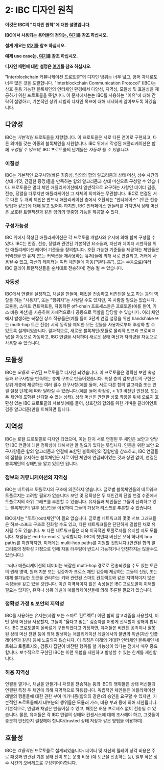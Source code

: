 # 2: IBC 디자인 원칙

**이것은 IBC의 "디자인 원칙"에 대한 설명입니다.**

**IBC에서 사용되는 용어들의 정의는, [여기](./1_IBC_TERMINOLOGY.md)를 참조 하십시오.**

**설계 개요는 [여기](./2_IBC_ARCHITECTURE.md)를 참조 하십시오.**

**예제 use case는, [여기](./4_IBC_USECASES.md)를 참조 하십시오.**

**디자인 패턴에 대한 설명은 [여기](./5_IBC_DESIGN_PATTERNS.md)를 참조 하십시오.**

"Interblockchain 커뮤니케이션 프로토콜"의 디자인 범위는 너무 넓고, 용어 자체로도 너무 많은 것을 포괄합니다. "Interblockchain Communication Protocol" (IBC)는 상호 운용 가능한 블록체인의 인터체인 환경에서 다양성, 지역성, 모듈성 및 효율성을 제공하기 위한 프로토콜을 뜻합니다. 이 문서에서는는 IBC를 사용하는 "이유"에 대해 간략히 설명하고, 기본적인 상위 레벨의 디자인 목표에 대해 세세하게 알아보도록 하겠습니다.

## 다양성

IBC는 *가변적인* 프로토콜을 지향합니다. 이 프로토콜은 서로 다른 언어로 구현되고, 다른 의미를 갖는 이종의 블록체인을 지원합니다. IBC 위에서 작성된 애플리케이션은 함께 *구성될 수 있으며*, IBC 프로토콜의 단계들은 *자동화 될 수 있습니다.*

### 이질성

IBC는 기본적인 요구사항(빠른 최종성, 임의의 합의 알고리즘과 상태 머신, 상수 시간의 상태 커밋, 간결한 증명)들을 만족하는 합의 알고리즘과 상태 머신으로 구성할 수 있습니다. 프로토콜은 멀티 체인 애플리케이션에서 일반적으로 요구하는 사항인 데이터 검증, 전송, 정렬을 다루지만 애플리케이션 그 자체의 의미와는 무관합니다. IBC로 연결된 서로 다른 두 개의 체인은 반드시 애플리케이션 층에서 호환되는 "인터페이스" (토큰 전송 방법과 같은)에 대해 알고 있어야 하지만, IBC 인터페이스 핸들러를 거치면서 상태 머신은 보호된 트랜잭션과 같은 임의의 맞춤형 기능을 제공할 수 있다.

### 구성가능성

IBC 위에서 작성된 애플리케이션은 각 프로토콜 개발자와 유저에 의해 함께 구성될 수 있다. IBC는 인증, 전송, 정렬과 관련된 기본적인 요소들과, 자산과 데이터 시멘틱을 위한 애플리케이션 레이어 기준들을 정의합니다. 호환 가능한 기준들을 제공하는 체인들은 커넥션을 연 유저 (또는 커넥션을 재사용하는 유저)들에 의해 서로 연결되고, 거래에 사용될 수 있고, 자산과 데이터는 여러 체인들에 자동("멀티-홉"), 또는 수동으로(여러 IBC 릴레이 트랜잭션들을 순서대로 전송하며) 전송 될 수 있습니다.

### 자동성

IBC에서 연결을 설정하고, 채널을 만들며, 패킷을 전송하고 비잔틴을 보고 하는 등의 역할을 하는 "사용자", 또는 "행위자"는 사람일 수도 있지만, 꼭 사람일 필요는 없습니다. 모듈들, 스마트 컨트랙트들, 자동화된 off-chain 프로세스들은 프로토콜(예를 들어, 가스 비용 계산)을 사용하여 자체적으로나 공동으로 역할을 담당할 수 있습니다. 여러 체인에서 발생하는 복잡한 상호 작용들은(예를 들어 3단계 연결 설정을 위한 handshake 또는 multi-hop 토큰 전송) 시작 동작을 제외한 모든 것들을 사용자로부터 추상화 할 수 있도록 설계되었습니다. 결과적으로, 새로운 블록체인(모듈로 물리적 인프라 프로비져닝)을 자동으로 가동하고, IBC 연결을 시작하며 새로운 상태 머신과 처리량을 자동으로 사용할 수 있습니다.

## 모듈성

IBC는 *모듈로 구성*된 프로토콜로 디자인 되었습니다. 이 프로토콜은 명확한 보안 속성들과 요구사항을 만족하는 층계 구조로 만들어졌습니다. 특정 층의 컴포넌트의 구현은 상위 계층에 제공하는 여러 필수 요구사항(예를 들어, 서로 다른 합의 알고리즘 또는 연결 설정 단계)에 따라 달라질 수 있습니다.(예를 들어 확정성, < 1/3 비잔틴 안전성, 또는 두 체인에 포함된 신뢰할 수 있는 상태). 상태 머신은 안전한 상호 작용을 위해 오로지 호환성 있는 IBC 프로토콜의 서브셋(예를 들어, 상호간의 합의를 위한 가벼운 클라이언트 검증 알고리즘)만을 이해하면 됩니다.

## 지역성

IBC는 로컬 프로토콜로 디자인 되었으며, 이는 단지 서로 연결된 두 체인은 보안과 양방향 IBC 연결에 대한 정확성에 대해서만 알 필요가 있다는 뜻입니다. 인증을 위한 보안 요구사항들은 합의 알고리즘과 연결에 포함된 블록체인의 집합만을 참조하고, IBC 연결들의 집합을 유지하는 블록체인은 서로 어떤 체인에 연결되어있는 것과 상관 없이, 연결된 블록체인의 상태만을 알고 있으면 됩니다.

### 정보와 커뮤니케이션의 지역성

IBC는 네트워크 토폴로지의 구조에 의존하지 않습니다. 글로벌 블록체인들의 네트워크 토폴로지는 고려할 필요가 없습니다: 보안 및 정확성은 두 체인간의 단일 연결 수준에서 토폴로지의 하위 그래프를 추론할 수 있습니다. 유저들과 체인들은 그들이 신뢰하고 있는 블록체인의 일부 정보만을 이용하여 그들의 가정과 리스크를 추론할 수 있습니다.

IBC에서는 "루트(root)체인"이 필요 없습니다. 글로벌 네트워크의 몇몇 서브 그래프들은 허브-스포크 구조로 진화할 수도 있고, 다른 네트워크들은 단단하게 결합된 채로 유지될 수도 있습니다. 또 다른 네트워크들은 더욱 이국적인 토폴로지를 유지할 지도 모릅니다. 채널들은 end-to-end 로 동작합니다. IBC의 첫번째 버전은 오직 하나의 hop paths를 지원하지만, 미래에는 multi-hop paths를 지원할 것입니다.(연관된 합의 알고리즘의 정확성 가정으로 인해 자동 라우팅이 반드시 가능하거나 안전하지는 않을수도 있습니다.)

그러나 애플리케이션의 데이터는 복잡한 multi-hop 경로로 전송되었을 수도 있는 토큰의 원래 영역, 원래 지분 또는 검증자가 크로스 체인 검증에 제공하는 그들의 신원, 또는 대체 불가능한 토큰을 관리하는 키와 관련된 스마트 컨트랙트와 같은 지역적이지 않은 속성들을 갖고 있을 것입니다. 이런 지역적이지 않은 속성들은 IBC 프로토콜이 이해할 필요는 없지만, 유저나 상위 레벨에 애플리케이션들에 의해 추론될 필요가 있습니다.

### 정확성 가정 & 보안의 지역성

IBC를 사용하는 유저는(사람 또는 스마트 컨트랙트) 어떤 합의 알고리즘을 사용할지, 어떤 상태 머신을 사용할지, 그들이 "옳다고 믿는" 검증자를 어떻게 선택할지 정해야 합니다. IBC 프로토콜이 올바르게 구현되었다고 가정하면, 유저들은 비잔틴 공격이나 잘못된 상태 머신 전환 등에 의해 발생하는 애플리케이션 레벨에서의 불변의 위반(자산 인플레이션과 같은) 등에 노출되지 않습니다. 이 특징은 미래의 거대한 인터체인 블록체인 네트워크 토폴로지와, 검증자 집단이 비잔틴 행위를 할 가능성이 있다는 점에서 매우 중요합니다. 보수적으로 구현된 IBC는 이런 위험을 제한하고 발생할 수 있는 한계를 제한합니다.

### 허용 지역성

연결을 열거나, 채널을 만들거나 패킷을 전송하는 등의 IBC의 행위들은 상태 머신들과 연결된 특정 두 체인에 의해 지역적으로 허용됩니다. 독립적인 체인들은 애플리케이션 레벨의 행돌들에 대한 권한 부여 메커니즘(합의와 같은)의 승인을 요구할 수 있지만, 기본적인 프로토콜에서 대부분의 행위들은 모듈러 가스, 비용 부과 등에 의해 제한됩니다. 기본적으로, 연결과 채널은 만들어질 수 있고, 패킷은 허용 프로세스 없이 전송될 수 있습니다. 물론, 유저들은 각 IBC 연결의 상태와 컨센서스에 대해 조사해야 하고, 그것들이 충분히 안전한지 결정해야 합니다(trusted 상태 저장과 같은 방법을 이용하여).

## 호율성

IBC는 *효율적인* 프로토콜로 설계되었습니다: 데이터 및 자산의 릴레이 상각 비용은 주로 패킷과 연관된 기본 상태 전이 또는 운영 비용 (예 토큰을 전송하는 등), 일부 작은 상수 시간의 오버헤드로 구성되어야합니다.
